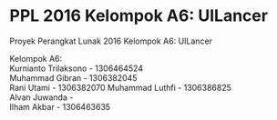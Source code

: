 # PPL 2016 Kelompok A6: UILancer
Proyek Perangkat Lunak 2016 Kelompok A6: UILancer

Kelompok A6:  
Kurnianto Trilaksono - 1306464524  
Muhammad Gibran -  1306382045  
Rani Utami - 1306382070 
Muhammad Luthfi - 1306386825  
Alvan Juwanda -  
Ilham Akbar - 1306463635
